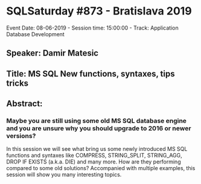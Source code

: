 # SQLSaturday #873 - Bratislava 2019
Event Date: 08-06-2019 - Session time: 15:00:00 - Track: Application  Database Development
## Speaker: Damir Matesic
## Title: MS SQL New functions, syntaxes, tips  tricks
## Abstract:
### Maybe you are still using some old MS SQL database engine and you are unsure why you should upgrade to 2016 or newer versions? 
In this session we will see what bring us some newly introduced MS SQL functions and syntaxes like COMPRESS, STRING_SPLIT, STRING_AGG, DROP IF EXISTS (a.k.a. DIE) and many more. How are they performing compared to some old solutions? 
Accompanied with multiple examples, this session will show you many interesting topics.
